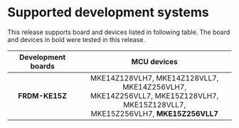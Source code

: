 # Supported development systems

This release supports board and devices listed in following table. The board and devices in bold were tested in this release.

|Development boards|MCU devices|
|:--:              |:--:       |
|**FRDM-KE15Z**|MKE14Z128VLH7, MKE14Z128VLL7, MKE14Z256VLH7,<br> MKE14Z256VLL7, MKE15Z128VLH7, MKE15Z128VLL7,<br> MKE15Z256VLH7, **MKE15Z256VLL7**|
